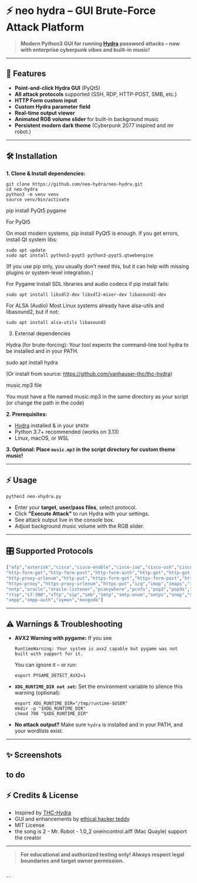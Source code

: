 
# ⚡ neo hydra – GUI Brute-Force Attack Platform

> **Modern Python3 GUI for running [Hydra](https://github.com/vanhauser-thc/thc-hydra) password attacks – now with enterprise cyberpunk vibes and built-in music!**

---

## 🚀 Features

- **Point-and-click Hydra GUI** (PyQt5)
- **All attack protocols** supported (SSH, RDP, HTTP-POST, SMB, etc.)
- **HTTP Form custom input**
- **Custom Hydra parameter field**
- **Real-time output viewer**
- **Animated RGB volume slider** for built-in background music
- **Persistent modern dark theme** (Cyberpunk 2077 inspired and mr robot.)

---

## 🛠️ Installation

**1. Clone & Install dependencies:**
```
git clone https://github.com/neo-hydra/neo-hydra.git
cd neo-hydra
python3 -m venv venv
source venv/bin/activate
````
pip install PyQt5 pygame

For PyQt5

On most modern systems, pip install PyQt5 is enough.
If you get errors, install Qt system libs:
````
sudo apt update
sudo apt install python3-pyqt5 python3-pyqt5.qtwebengine
````
(If you use pip only, you usually don’t need this, but it can help with missing plugins or system-level integration.)

For Pygame
Install SDL libraries and audio codecs if pip install fails:
````
sudo apt install libsdl2-dev libsdl2-mixer-dev libasound2-dev
````
For ALSA (Audio)
Most Linux systems already have alsa-utils and libasound2, but if not:
````
sudo apt install alsa-utils libasound2
````
3. External dependencies

Hydra (for brute-forcing):
Your tool expects the command-line tool hydra to be installed and in your PATH.

sudo apt install hydra

(Or install from source: https://github.com/vanhauser-thc/thc-hydra)

music.mp3 file

You must have a file named music.mp3 in the same directory as your script (or change the path in the code)


**2. Prerequisites:**

* [Hydra](https://github.com/vanhauser-thc/thc-hydra) installed & in your `$PATH`
* Python 3.7+ recommended (works on 3.13)
* Linux, macOS, or WSL

**3. Optional: Place `music.mp3` in the script directory for custom theme music!**

---

## ⚡ Usage

```
python3 neo-xhydra.py
```

* Enter your **target**, **user/pass files**, select protocol.
* Click **"Execute Attack"** to run Hydra with your settings.
* See attack output live in the console box.
* Adjust background music volume with the RGB slider.

---

## 🎛️ Supported Protocols

```python
["afp","asterisk","cisco","cisco-enable","cisco-ise","cisco-ssh","cisco-telnet","cvs","firebird","ftp","ftps",
"http-form-get","http-form-post","http-form-auth","http-get","http-get-auth","http-head","http-head-auth","http-proxy",
"http-proxy-urlenum","http-put","https-form-get","https-form-post","https-get","https-get-auth","https-head","https-head-auth",
"https-proxy","https-proxy-urlenum","https-put","icq","imap","imaps","informix","ldap2","ldap3","mssql","mysql","ncp",
"nntp","oracle","oracle-listener","pcanywhere","pcnfs","pop3","pop3s","postgres","rdp","redis","rexec","rlogin","rsh",
"rtsp","s7-300","sftp","sip","smb","smtp","smtp-enum","smtps","snmp","socks5","ssh","teamspeak","telnet","vmauthd","vnc",
"xmpp","xmpp-auth","xymon","mongodb"]
```

---

## ⚠️ Warnings & Troubleshooting

* **AVX2 Warning with pygame:**
  If you see

  ```
  RuntimeWarning: Your system is avx2 capable but pygame was not built with support for it.
  ```

  You can ignore it – or run:

  ```
  export PYGAME_DETECT_AVX2=1
  ```

* **`XDG_RUNTIME_DIR not set`:**
  Set the environment variable to silence this warning (optional):

  ```
  export XDG_RUNTIME_DIR="/tmp/runtime-$USER"
  mkdir -p "$XDG_RUNTIME_DIR"
  chmod 700 "$XDG_RUNTIME_DIR"
  ```

* **No attack output?**
  Make sure `hydra` is installed and in your PATH, and your wordlists exist.

---

## ✨ Screenshots

to do
---

## ⚡ Credits & License

* Inspired by [THC-Hydra](https://github.com/vanhauser-thc/thc-hydra)
* GUI and enhancements by [ethical hacker teddy](https://github.com/s-b-repo/)
* MIT License
* the song is 2 - Mr. Robot - 1.0_2 oneincontrol.aiff (Mac Quayle) support the creator
---

> **For educational and authorized testing only! Always respect legal boundaries and target owner permission.**

```

--
